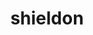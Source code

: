---
id: 410
title: shieldon
types: [rock,steel]
image: https://raw.githubusercontent.com/PokeAPI/sprites/master/sprites/pokemon/410.png
---